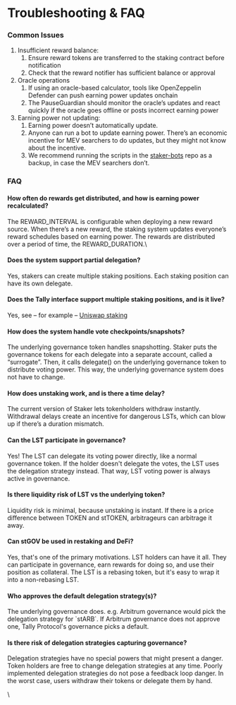 # Troubleshooting & FAQ

### Common Issues

1. Insufficient reward balance:
   1. Ensure reward tokens are transferred to the staking contract before notification
   2. &#x20;Check that the reward notifier has sufficient balance or approval
2. Oracle operations
   1. If using an oracle-based calculator, tools like OpenZeppelin Defender can push earning power updates onchain
   2. The PauseGuardian should monitor the oracle’s updates and react quickly if the oracle goes offline or posts incorrect earning power
3. Earning power not updating:
   1. Earning power doesn’t automatically update.&#x20;
   2. Anyone can run a bot to update earning power. There’s an economic incentive for MEV searchers to do updates, but they might not know about the incentive.
   3. We recommend running the scripts in the [staker-bots](https://github.com/withtally/staker-bots) repo as a backup, in case the MEV searchers don’t.

### FAQ

#### How often do rewards get distributed, and how is earning power recalculated?&#x20;

The REWARD\_INTERVAL is configurable when deploying a new reward source. When there’s a new reward, the staking system updates everyone’s reward schedules based on earning power. The rewards are distributed over a period of time, the REWARD\_DURATION.\


#### Does the system support partial delegation?&#x20;

Yes, stakers can create multiple staking positions. Each staking position can have its own delegate.



#### Does the Tally interface support multiple staking positions, and is it live?

Yes, see – for example – [Uniswap staking](https://www.tally.xyz/gov/uniswap/stake)

#### &#x20;How does the system handle vote checkpoints/snapshots?&#x20;

The underlying governance token handles snapshotting. Staker puts the governance tokens for each delegate into a separate account, called a “surrogate”. Then, it calls delegate() on the underlying governance token to distribute voting power. This way, the underlying governance system does not have to change.

#### &#x20;How does unstaking work, and is there a time delay?

The current version of Staker lets tokenholders withdraw instantly. Withdrawal delays create an incentive for dangerous LSTs, which can blow up if there’s a duration mismatch.

#### Can the LST participate in governance?

Yes! The LST can delegate its voting power directly, like a normal governance token. If the holder doesn't delegate the votes, the LST uses the delegation strategy instead. That way, LST voting power is always active in governance.

#### Is there liquidity risk of LST vs the underlying token?

Liquidity risk is minimal, because unstaking is instant. If there is a price difference between TOKEN and stTOKEN, arbitrageurs can arbitrage it away.

#### Can stGOV be used in restaking and DeFi?

Yes, that's one of the primary motivations. LST holders can have it all. They can participate in governance, earn rewards for doing so, and use their position as collateral. The LST is a rebasing token, but it's easy to wrap it into a non-rebasing LST.

#### Who approves the default delegation strategy(s)?

The underlying governance does. e.g. Arbitrum governance would pick the delegation strategy for \`stARB\`. If Arbitrum governance does not approve one, Tally Protocol's governance picks a default.

#### Is there risk of delegation strategies capturing governance?

Delegation strategies have no special powers that might present a danger. Token holders are free to change delegation strategies at any time. Poorly implemented delegation strategies do not pose a feedback loop danger. In the worst case, users withdraw their tokens or delegate them by hand.

\
